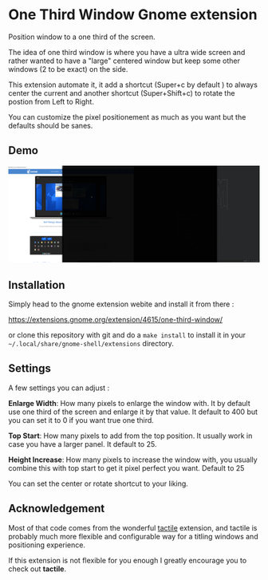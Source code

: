 # One Third Window Gnome extension

Position window to a one third of the screen.

The idea of one third window is where you have a ultra wide screen and rather
wanted to have a "large" centered window but keep some other windows (2 to be exact) on the
side.

This extension automate it, it add a shortcut (Super+c by default ) to always
center the current and another shortcut (Super+Shift+c) to rotate the postion
from Left to Right.

You can customize the pixel positionement as much as you want but the defaults should be sanes.

## Demo

![Alt Text](./examples/one-third-window.gif)

## Installation

Simply head to the gnome extension webite and install it from there : 

https://extensions.gnome.org/extension/4615/one-third-window/

or clone this repository with git and do a `make install` to install it 
in your `~/.local/share/gnome-shell/extensions` directory.

## Settings

A few settings you can adjust :

**Enlarge Width**: How many pixels to enlarge the window with. It by default use one third of the screen and enlarge it by that value. It default to 400 but you can set it to 0 if you want true one third.

**Top Start**: How many pixels to add from the top position. It usually work in case you have a larger panel. It default to 25.

**Height Increase**: How many pixels to increase the window with, you usually
combine this with top start to get it pixel perfect you want. Default to 25

You can set the center or rotate shortcut to your liking.

## Acknowledgement

Most of that code comes from the wonderful
[tactile](https://gitlab.com/lundal/tactile) extension, and tactile is probably much
more flexible and configurable way for a titling windows and positioning experience.

If this extension is not flexible for you enough I greatly encourage you to check out **tactile**.

